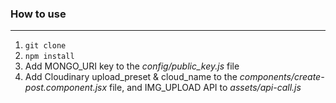 ### How to use
---
1. ```git clone```
2. ```npm install```
3. Add MONGO_URI key to the *config/public_key.js* file
4. Add Cloudinary upload_preset & cloud_name to the *components/create-post.component.jsx* file,
   and IMG_UPLOAD API to *assets/api-call.js*